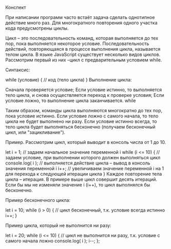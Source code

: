 Конспект

При написании программ часто встаёт задача сделать однотипное действие много раз. Для многократного повторения одного участка кода предусмотрены циклы.

Цикл – это последовательность команд, которая выполняется до тех пор, пока выполняется некоторое условие. Последовательность действий, повторяющаяся в процессе выполнения цикла, называется телом цикла.
В языке JavaScript существует несколько видов циклов. Рассмотрим первый из них –цикл c предварительным условием while.

Синтаксис:

while (условие) {
  // код (тело цикла)
}
Выполнение цикла:

Сначала проверяется условие;
Если условие истинно, то выполняется тело цикла, и снова осуществляется переход к проверке условия;
Если условие ложно, то выполнение цикла заканчивается.
while

Таким образом, команды цикла выполняются многократно до тех пор, пока условие истинно. Если условие ложно с самого начала, то тело цикла не будет выполнено ни разу. Если условие истинно всегда, то тело цикла будет выполняться бесконечно (получаем бесконечный цикл, или "зацикливание").

Пример. Рассмотрим цикл, который выводит в консоль числа от 1 до 10.

let i = 1;                // задаем начальное значение переменной i
while (i <= 10) {         // задаем условие, при выполнении которого должен выполняться цикл
  console.log( i );      // выполняется действие цикла – вывод в консоль значения переменной i
  i++;                   // увеличиваем значение переменной i на 1 для перехода к следующей итерации цикла
}
Каждое повторение тела цикла – итерация. В примере выше цикл совершит десять итераций. Если бы мы не изменяли значение i (i++), то цикл выполнялся бы бесконечно.

Пример бесконечного цикла:

let i = 10;
while (i > 0) {           // цикл бесконечный, т.к. условие всегда истинно
  i++;
}

Пример цикла, который не выполнится ни разу:

let i = 20;
while (i <= 10) {    // цикл не выполнится ни разу, т.к. условие с самого начала ложно
  console.log( i );
  i--;
};
